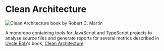 # Clean Architecture

![Clean Architecture book by Robert C. Martin](https://images.gr-assets.com/books/1471680093l/18043011.jpg)

A monorepo containing tools for JavaScript and TypeScript projects to analyse source files and generate reports for several metrics described in [Uncle Bob](https://blog.cleancoder.com)'s book, [Clean Architecture](https://www.goodreads.com/book/show/18043011-clean-architecture).
